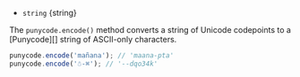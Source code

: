 <!-- YAML
added: v0.5.1
-->

* `string` {string}

The `punycode.encode()` method converts a string of Unicode codepoints to a
[Punycode][] string of ASCII-only characters.

```js
punycode.encode('mañana'); // 'maana-pta'
punycode.encode('☃-⌘'); // '--dqo34k'
```

